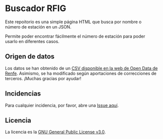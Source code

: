 # Buscador RFIG

Este repoitorio es una simple página HTML que busca por nombre o número de estación en un JSON.

Permite poder encontrar fácilmente el número de estación para poder usarlo en diferentes casos.

## Origen de datos

Los datos se han obtenido de un [CSV disponible en la web de Open Data de Renfe](https://data.renfe.com/dataset/estaciones-listado-completo). Asimismo, se ha modificado según aportaciones de correcciones de terceros. ¡Muchas gracias por ayudar!

## Incidencias

Para cualquier incidencia, por favor, abre una [Issue aquí](https://github.com/garridinsi/BuscadorRFIG/issues).

## Licencia

La licencia es la [GNU General Public License v3.0](https://github.com/garridinsi/BuscadorRFIG/blob/main/LICENSE).
